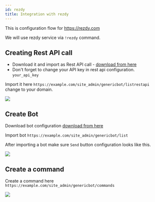 ```yaml
---
id: rezdy
title: Integration with rezdy
---
```


This is configuration flow for https://rezdy.com

We will use rezdy service via `!rezdy` command.

## Creating Rest API call

* Download it and import as Rest API call - [download from here](/img/integration/rezdy/rest-api.json)
* Don't forget to change your API key in rest api configuration. `your_api_key`

Import it here `https://example.com/site_admin/genericbot/listrestapi` change to your domain.

![](/img/integration/rezdy/rest-api.png)

## Create Bot

Download bot configuration [download from here](/img/integration/rezdy/bot.json)

Import bot `https://example.com/site_admin/genericbot/list`

After importing a bot make sure `Send` button configuration looks like this.

![](/img/integration/rezdy/bot.png)

## Create a command

Create a command here `https://example.com/site_admin/genericbot/commands`

![](/img/integration/rezdy/command.png)